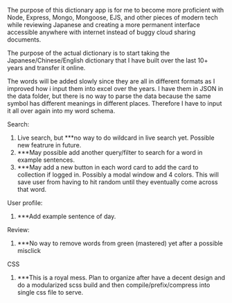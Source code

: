 The purpose of this dictionary app is for me to become more proficient with Node, Express, Mongo, Mongoose, EJS, and other pieces of modern tech while reviewing Japanese and creating a more permanent interface accessible anywhere with internet instead of buggy cloud sharing documents.

The purpose of the actual dictionary is to start taking the Japanese/Chinese/English dictionary that I have built over the last 10+ years and transfer it online. 

The words will be added slowly since they are all in different formats as I improved how i input them into excel over the years. I have them in JSON in the data folder, but there is no way to parse the data because the same symbol has different meanings in different places. Therefore I have to input it all over again into my word schema.

Search:
1. Live search, but ***no way to do wildcard in live search yet. Possible new featrure in future.
2. ***May possible add another query/filter to search for a word in example sentences.
3. ***May add a new button in each word card to add the card to collection if logged in. Possibly a modal window and 4 colors. This will save user from having to hit random until they eventually come across that word.

User profile:
1. ***Add example sentence of day.
   
Review:
1. ***No way to remove words from green (mastered) yet after a possible misclick

CSS
1. ***This is a royal mess. Plan to organize after have a decent design and do a modularized scss build and then compile/prefix/compress into single css file to serve.